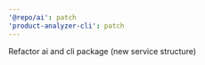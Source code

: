 ```yaml
---
'@repo/ai': patch
'product-analyzer-cli': patch
---
```


Refactor ai and cli package (new service structure)
